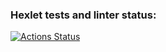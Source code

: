 ### Hexlet tests and linter status:
[![Actions Status](https://github.com/mchernichenko/java-project-lvl1/workflows/hexlet-check/badge.svg)](https://github.com/mchernichenko/java-project-lvl1/actions)